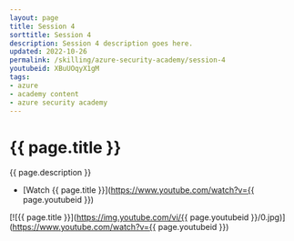 ```yaml
---
layout: page
title: Session 4
sorttitle: Session 4
description: Session 4 description goes here.
updated: 2022-10-26
permalink: /skilling/azure-security-academy/session-4
youtubeid: XBuUOqyX1gM
tags: 
- azure
- academy content
- azure security academy
---
```


# {{ page.title }}

{{ page.description }}

* [Watch {{ page.title }}](https://www.youtube.com/watch?v={{ page.youtubeid }})

[![{{ page.title }}](https://img.youtube.com/vi/{{ page.youtubeid }}/0.jpg)](https://www.youtube.com/watch?v={{ page.youtubeid }})

